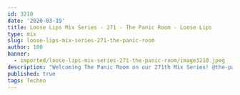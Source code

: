 ```yaml
---
id: 3210
date: '2020-03-19'
title: Loose Lips Mix Series - 271 - The Panic Room - Loose Lips
type: mix
slug: loose-lips-mix-series-271-the-panic-room
author: 100
banner:
  - imported/loose-lips-mix-series-271-the-panic-room/image3210.jpeg
description: "Welcoming The Panic Room on our 271th Mix Series! @the-panic-room-1 The Panic Room is featured in some hi profile houses and buildings, it is the place where you hide when being attacked, a small isolated chamber with the basics you need to survive while you get help.\LIt can also be a place that you use [...]Read More..."
published: true
tags: Techno
---
```

